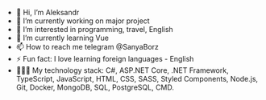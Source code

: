 - 👋 Hi, I’m Aleksandr
- 🔭 I’m currently working on major project
- 👀 I’m interested in programming, travel, English
- 🌱 I’m currently learning Vue
- 📫 How to reach me telegram @SanyaBorz
- ⚡ Fun fact: I love learning foreign languages - English
- 👨🏻‍💻 My technology stack: C#, ASP.NET Core, .NET Framework, TypeScript, JavaScript, HTML, CSS, SASS, Styled Components, Node.js, Git, Docker, MongoDB, SQL, PostgreSQL, CMD.
